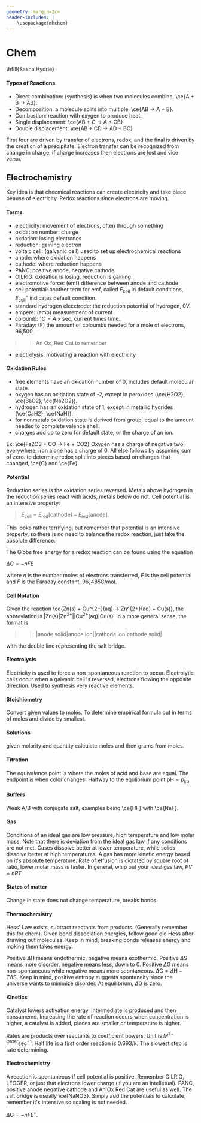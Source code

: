 ```yaml
---
geometry: margin=2cm
header-includes: |
    \usepackage{mhchem}
---
```


# Chem 

\hfill{Sasha Hydrie}

#### Types of Reactions

- Direct combination: (synthesis) is when two molecules combine, \ce{A + B -> AB}. 
- Decomposition: a molecule splits into multiple, \ce{AB -> A + B}.
- Combustion: reaction with oxygen to produce heat.
- Single displacement: \ce{AB + C -> A + CB}
- Double displacement: \ce{AB + CD -> AD + BC} 

First four are driven by transfer of electrons, redox, and the final is driven by the creation of a precipitate. Electron transfer can be recognized from change in charge, if charge increases then electrons are lost and vice versa. 

## Electrochemistry

Key idea is that checmical reactions can create electricity and take place beause of electricity. Redox reactions since electrons are moving.

#### Terms

- electricity: movement of electrons, often through something 
- oxidation number: charge
- oxdation: losing electroncs
- reduction: gaining electron
- voltaic cell: (galvanic cell) used to set up electrochemical reactions
- anode: where oxidation happens
- cathode: where reduction happens
- PANC: positive anode, negative cathode
- OILRIG: oxidation is losing, reduction is gaining
- electromotive force: (emf) difference between anode and cathode
- cell potential: another term for emf, called $E_{\text{cell}}$ in default conditions, $E^{\circ}_{\text{cell}}$ indicates default condition.
- standard hydrogen elecctrode: the reduction potential of hydrogen, 0V. 
- ampere: (amp) measurement of current
- coloumb: $1C = A \times \text{sec}$, current times time..
- Faraday: (F) the amount of coloumbs needed for a mole of electrons, 96,500.

>> An Ox, Red Cat to remember

- electrolysis: motivating a reaction with electricity

#### Oxidation Rules

- free elements have an oxidation number of 0, includes default molecular state.
- oxygen has an oxidation state of -2, except in peroxides (\ce{H2O2}, \ce{BaO2}, \ce{Na2O2}).
- hydrogen has an oxidation state of 1, except in metallic hydrides (\ce{CaH2}, \ce{NaH}).
- for nonmetals oxidation state is derived from group, equal to the amount needed to complete valence shell.
- charges add up to zero for default state, or the charge of an ion. 

Ex: \ce{Fe2O3 + CO -> Fe + CO2} 
Oxygen has a charge of negative two everywhere, iron alone has a charge of 0. All else follows by assuming sum of zero. to determine redox split into pieces based on charges that changed, \ce{C} and \ce{Fe}. 

#### Potential

Reduction series is the oxidation series reversed. Metals above hydrogen in the reduction series react with acids, metals below do not. Cell potential is an intensive property:

>$E_{\text{cell}}=E_{\text{red}}\lbrack\text{cathode}\rbrack-E_{\text{red}}\lbrack\text{anode}\rbrack.$
<!-- _t -->

This looks rather terrifying, but remember that potential is an intensive property, so there is no need to balance the redox reaction, just take the absolute difference.

The Gibbs free energy for a redox reaction can be found using the equation

$\Delta G = -nFE$

where $n$ is the number moles of electrons transferred, $E$ is the cell potential and $F$ is the Faraday constant, $96,485 \text{C/mol}$.

#### Cell Notation

Given the reaction \ce{Zn(s) + Cu^{2+}(aq) -> Zn^{2+}(aq) + Cu(s)}, the abbreviation is |Zn(s)|Zn$^{2+}$||Cu$^{2+}$(aq)|Cu(s). In a more general sense, the format is 

>> |anode solid|anode ion||cathode ion|cathode solid|

with the double line representing the salt bridge.

#### Electrolysis 

Electricity is used to force a non-spontaneous reaction to occur. Electrolytic cells occur when a galvanic cell is reversed, electrons flowing the opposite direction. Used to synthesis very reactive elements. 

#### Stoichiometry

Convert given values to moles. To determine empirical formula put in terms of moles and divide by smallest.

#### Solutions

given molarity and quantity calculate moles and then grams from moles.

#### Titration

The equivalence point is where the moles of acid and  base are equal. The endpoint is when color changes. Halfway to the equlibrium point $\text{pH}=p_{ka}$. 
<!-- _t -->

#### Buffers

Weak A/B with conjugate salt, examples being \ce{HF} with \ce{NaF}.

#### Gas

Conditions of an ideal gas are low pressure, high temperature and low molar mass. Note that there is deviation from the ideal gas law if any conditions are not met. Gases dissolve better at lower temperature, while  solids dissolve better at high temperatures. A gas has more kinetic energy based on it's absolute temperature. Rate of effusion is dictated by square root of ratio, lower molar mass is faster.
In general, whip out your ideal gas law, $PV=nRT$

#### States of matter

Change in state does not change temperature, breaks bonds.

#### Thermochemistry

Hess' Law exists, subtract reactants from products. (Generally remember this for chem). Given bond dissociation energies, follow good old Hess after drawing out molecules. Keep in mind, breaking bonds releases energy and making them takes energy.

Positive $\Delta$H means endothermic, negative means exothermic. Positive $\Delta$S means more disorder, negative means less, down to 0. Positive $\Delta$G means non-spontaneous while negative means more spontaneous. $\Delta\text{G}=\Delta\text{H}-T\Delta\text{S}$. Keep in mind, positive entropy suggests spontaneity since the universe wants to minimize disorder. At equilibrium, $\Delta$G is zero.

#### Kinetics

Catalyst lowers activation energy. Intermediate is produced and then consumemd. Increasing the rate of reaction occurs when concentration is higher, a catalyst is added, pieces are smaller or temperature is higher.

Rates are products over reactants to coefficient powers. Unit is $M^{1-\text{Order}}\text{sec}^{-1}$. Half life is a first order reaction is 0.693/k. The slowest step is rate determining. 

#### Electrochemistry

A reaction is spontaneous if cell potential is positive. Remember OILRIG, LEOGER, or just that electrons lower charge (if you are an intelletual). PANC, positive anode negative cathode and An Ox Red Cat are useful as well. The salt bridge is usually \ce{NaNO3}. Simply add the potentials to calculate, remember it's intensive so scaling is not needed.

$\Delta\text{G}=-nFE^\circ$.
